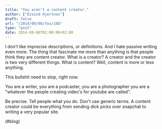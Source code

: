 ```yaml
---
title: "You aren’t a content creator."
author: ["Eivind Hjertnes"]
draft: false
url: "/2014/09/08/You/168"
type: "post"
date: 2014-09-08T02:00:00+02:00
---
```


I don't like imprecise descriptions, or definitions. And I hate passive
writing even more. The thing that fascinate me more than anything is
that people think they are content creator. What is a creator? A creator
and the creator is two very different things. What is content? Well,
content is more or less anything.

This bullshit need to stop, right now.

You are a writer, you are a podcaster, you are a photographer you are a
"whatever the people creating video's for youtube are called".

Be precise. Tell people what you do. Don't use generic terms. A content
creator could be everything from sending dick picks over snapchat to
writing a very popular site.

(#blog)
